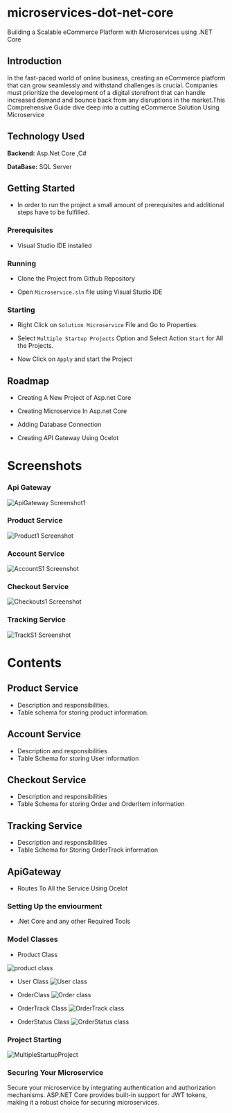 # microservices-dot-net-core

Building a Scalable eCommerce Platform with Microservices using .NET Core

## Introduction

In the fast-paced world of online business, creating an eCommerce platform that can grow seamlessly and withstand challenges is crucial. Companies must prioritize the development of a digital storefront that can handle increased demand and bounce back from any disruptions in the market.This Comprehensive Guide dive deep into a cutting eCommerce Solution Using Microservice

## Technology Used

**Backend:** Asp.Net Core ,C#

**DataBase:** SQL Server

## Getting Started

- In order to run the project a small amount of prerequisites and additional steps have to be fulfilled.

### Prerequisites

- Visual Studio IDE installed

### Running

- Clone the Project from Github Repository

- Open `Microservice.sln` file using Visual Studio IDE

### Starting

- Right Click on `Solution Microservice` File and Go to Properties.

- Select `Multiple Startup Projects` Option and Select Action `Start` for All the Projects.

- Now Click on `Apply` and start the Project

## Roadmap

- Creating A New Project of Asp.net Core

- Creating Microservice In Asp.net Core

- Adding Database Connection

- Creating API Gateway Using Ocelot

# Screenshots

### Api Gateway

![ApiGateway Screenshot1](Screenshot/ApiGateway_Track.png)

### Product Service

![Product1 Screenshot](Screenshot/ProductService_swagger.png)

### Account Service

![AccountS1 Screenshot](Screenshot/AccountSercice_swagger.png)

### Checkout Service

![Checkouts1 Screenshot](Screenshot/CheckoutService_swagger.png)

### Tracking Service

![TrackS1 Screenshot](Screenshot/TrackingService_swagger.png)

# Contents

## Product Service

- Description and responsibilities.
- Table schema for storing product information.

## Account Service

- Description and responsibilities
- Table Schema for storing User information

## Checkout Service

- Description and responsibilities
- Table Schema for storing Order and OrderItem information

## Tracking Service

- Description and responsibilities
- Table Schema for Storing OrderTrack information

## ApiGateway

- Routes To All the Service Using Ocelot

### Setting Up the enviourment

- .Net Core and any other Required Tools

### Model Classes

- Product Class

![product class](Screenshot/ProductClasss.png)

- User Class
  ![User class](Screenshot/UserClass.png)

- OrderClass
  ![Order class](Screenshot/Orderclass.png)

- OrderTrack Class
  ![OrderTrack class](Screenshot/OrderTrackingClass.png)

- OrderStatus Class
  ![OrderStatus class](Screenshot/OrderStatusClass.png)

### Project Starting

![MultipleStartupProject](Screenshot/MultipleStartupProject.png)

### Securing Your Microservice
Secure your microservice by integrating authentication and authorization mechanisms. ASP.NET Core provides built-in support for JWT tokens, making it a robust choice for securing microservices.